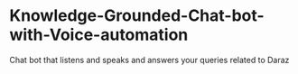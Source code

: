 # Knowledge-Grounded-Chat-bot-with-Voice-automation
Chat bot that listens and speaks and answers your queries related to Daraz

